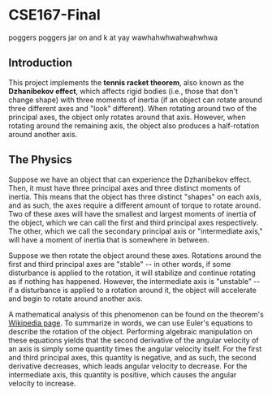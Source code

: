 # CSE167-Final

poggers poggers jar on and k at yay wawhahwhwahwahwhwa

## Introduction

This project implements the **tennis racket theorem**, also known as the **Dzhanibekov effect**, which affects rigid bodies (i.e., those that don't change shape) with three moments of inertia (if an object can rotate around three different axes and "look" different). When rotating around two of the principal axes, the object only rotates around that axis. However, when rotating around the remaining axis, the object also produces a half-rotation around another axis.

## The Physics

Suppose we have an object that can experience the Dzhanibekov effect. Then, it must have three principal axes and three distinct moments of inertia. This means that the object has three distinct "shapes" on each axis, and as such, the axes require a different amount of torque to rotate around. Two of these axes will have the smallest and largest moments of inertia of the object, which we can call the first and third principal axes respectively. The other, which we call the secondary principal axis or "intermediate axis," will have a moment of inertia that is somewhere in between. 

Suppose we then rotate the object around these axes. Rotations around the first and third principal axes are "stable" -- in other words, if some disturbance is applied to the rotation, it will stabilize and continue rotating as if nothing has happened. However, the intermediate axis is "unstable" -- if a disturbance is applied to a rotation around it, the object will accelerate and begin to rotate around another axis.

A mathematical analysis of this phenomenon can be found on the theorem's [Wikipedia page](https://en.wikipedia.org/wiki/Tennis_racket_theorem#Theory). To summarize in words, we can use Euler's equations to describe the rotation of the object. Performing algebraic manipulation on these equations yields that the second derivative of the angular velocity of an axis is simply some quantity times the angular velocity itself. For the first and third principal axes, this quantity is negative, and as such, the second derivative decreases, which leads angular velocity to decrease. For the intermediate axis, this quantity is positive, which causes the angular velocity to increase.
